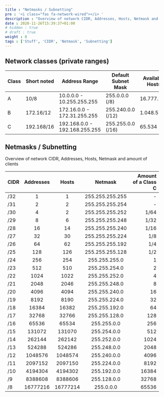 ```yaml
---
title : "Netmasks / Subnetting"
pre : '<i class="fas fa-network-wired"></i> '
description : "Overview of network CIDR, Addresses, Hosts, Netmask and amount of clients."
date : 2020-11-26T15:39:37+01:00
# hidden : true
# draft : true
weight : 0
tags : ['Stuff', 'CIDR', 'Netmask', 'Subnetting']
---
```


## Network classes (private ranges)

| Class | Short noted | Address Range                 | Default Subnet Mask | Available Hosts |
| ----- | ----------- | ----------------------------- | ------------------- | --------------- |
| A     | 10/8        | 10.0.0.0 - 10.255.255.255     | 255.0.0.0 (/8)      | 16.777.214      |
| B     | 172.16/12   | 172.16.0.0 - 172.31.255.255   | 255.240.0.0 (/12)   | 1.048.574       |
| C     | 192.168/16  | 192.168.0.0 - 192.168.255.255 | 255.255.0.0 (/16)   | 65.534          |

## Netmasks / Subnetting

Overview of network CIDR, Addresses, Hosts, Netmask and amount of clients

| CIDR | Addresses |  Hosts   |     Netmask     | Amount of a Class C |
| :--- | :-------: | :------: | :-------------: | ------------------: |
| /32  |     1     |    1     | 255.255.255.255 |                   - |
| /31  |     2     |    2     | 255.255.255.254 |                   - |
| /30  |     4     |    2     | 255.255.255.252 |                1/64 |
| /29  |     8     |    6     | 255.255.255.248 |                1/32 |
| /28  |    16     |    14    | 255.255.255.240 |                1/16 |
| /27  |    32     |    30    | 255.255.255.224 |                 1/8 |
| /26  |    64     |    62    | 255.255.255.192 |                 1/4 |
| /25  |    128    |   126    | 255.255.255.128 |                 1/2 |
| /24  |    256    |   254    |  255.255.255.0  |                   1 |
| /23  |    512    |   510    |  255.255.254.0  |                   2 |
| /22  |   1024    |   1022   |  255.255.252.0  |                   4 |
| /21  |   2048    |   2046   |  255.255.248.0  |                   8 |
| /20  |   4096    |   4094   |  255.255.240.0  |                  16 |
| /19  |   8192    |   8190   |  255.255.224.0  |                  32 |
| /18  |   16384   |  16382   |  255.255.192.0  |                  64 |
| /17  |   32768   |  32766   |  255.255.128.0  |                 128 |
| /16  |   65536   |  65534   |   255.255.0.0   |                 256 |
| /15  |  131072   |  131070  |   255.254.0.0   |                 512 |
| /14  |  262144   |  262142  |   255.252.0.0   |                1024 |
| /13  |  524288   |  524286  |   255.248.0.0   |                2048 |
| /12  |  1048576  | 1048574  |   255.240.0.0   |                4096 |
| /11  |  2097152  | 2097150  |   255.224.0.0   |                8192 |
| /10  |  4194304  | 4194302  |   255.192.0.0   |               16384 |
| /9   |  8388608  | 8388606  |   255.128.0.0   |               32768 |
| /8   | 16777216  | 16777214 |    255.0.0.0    |               65536 |
